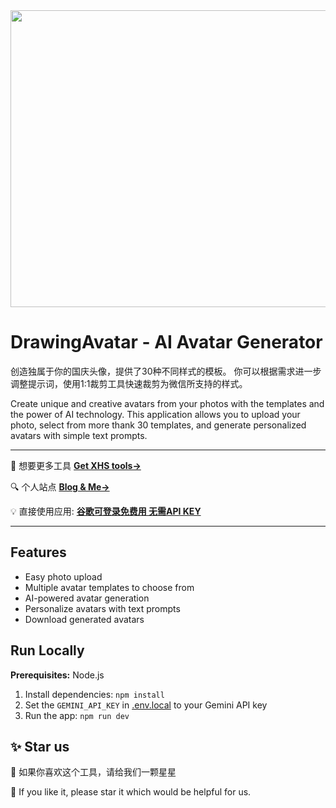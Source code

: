 <div align="center">
<img width="1200" height="475" alt="GHBanner" src="https://github.com/user-attachments/assets/0aa67016-6eaf-458a-adb2-6e31a0763ed6" />
</div>

# DrawingAvatar - AI Avatar Generator

创造独属于你的国庆头像，提供了30种不同样式的模板。
你可以根据需求进一步调整提示词，使用1:1裁剪工具快速裁剪为微信所支持的样式。


Create unique and creative avatars from your photos with the templates and the power of AI technology. 
This application allows you to upload your photo, select from more thank 30 templates, and generate personalized avatars with simple text prompts.

---

🚀 想要更多工具 **[Get XHS tools→](https://tools.pjcmice.com)**


🔍 个人站点    **[Blog & Me→](https://www.pjcmice.com)**
   

💡 直接使用应用: **[谷歌可登录免费用 无需API KEY](https://aistudio.google.com/apps/drive/1cyu10UNh0V-Vn12NIkPrCld4mYLzAsqo)**

---

## Features
- Easy photo upload
- Multiple avatar templates to choose from
- AI-powered avatar generation
- Personalize avatars with text prompts
- Download generated avatars

## Run Locally

**Prerequisites:**  Node.js


1. Install dependencies:
   `npm install`
2. Set the `GEMINI_API_KEY` in [.env.local](.env.local) to your Gemini API key
3. Run the app:
   `npm run dev`

## ✨ Star us


🎉 如果你喜欢这个工具，请给我们一颗星星


🎉 If you like it, please star it which would be helpful for us.